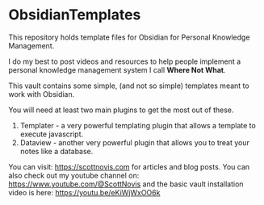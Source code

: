 # ObsidianTemplates
This repository holds template files for Obsidian for Personal Knowledge Management.

I do my best to post videos and resources to help people implement a personal knowledge management system I call **Where Not What**.

This vault contains some simple, (and not so simple) templates meant to work with Obsidian.

You will need at least two main plugins to get the most out of these.

1. Templater - a very powerful templating plugin that allows a template to execute javascript.
2. Dataview - another very powerful plugin that allows you to treat your notes like a database.

You can visit:
https://scottnovis.com for articles and blog posts.
You can also check out my youtube channel on:
https://www.youtube.com/@ScottNovis
and the basic vault installation video is here: 
https://youtu.be/eKiWjWxOO6k